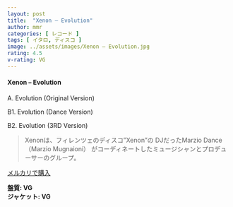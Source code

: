 ```yaml
---
layout: post
title:  "Xenon – Evolution"
author: mmr
categories: [ レコード ]
tags: [ イタロ, ディスコ ]
image: ../assets/images/Xenon – Evolution.jpg
rating: 4.5
v-rating: VG
---
```


#### Xenon – Evolution

A. Evolution (Original Version)

B1. Evolution (Dance Version)

B2. Evolution (3RD Version)

> Xenonは、フィレンツェのディスコ”Xenon”の DJだったMarzio Dance（Marzio Mugnaioni） がコーディネートしたミュージシャンとプロデューサーのグループ。

[メルカリで購入](https://jp.mercari.com/item/m66302757125)

<div class="mt-4 mb-4 d-flex align-items-center">
<strong class="mr-1">盤質: VG</strong>
</div>
<div class="mt-4 mb-4 d-flex align-items-center">
<strong class="mr-1">ジャケット: VG</strong>
</div>
